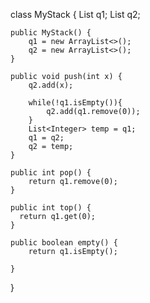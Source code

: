 class MyStack {
    List<Integer> q1;
    List<Integer> q2;

    public MyStack() {
        q1 = new ArrayList<>();
        q2 = new ArrayList<>();
    }
    
    public void push(int x) {
        q2.add(x);

        while(!q1.isEmpty()){
            q2.add(q1.remove(0));
        }
        List<Integer> temp = q1;
        q1 = q2;
        q2 = temp;
    }
    
    public int pop() {
        return q1.remove(0);
    }
    
    public int top() {
      return q1.get(0);
    }
    
    public boolean empty() {
        return q1.isEmpty();

    }
}
